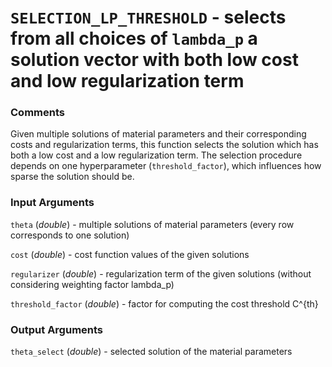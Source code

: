 # `SELECTION_LP_THRESHOLD` - selects from all choices of `lambda_p` a solution vector with both low cost and low regularization term
###  Comments
Given multiple solutions of material parameters and their corresponding
costs and regularization terms, this function selects the solution which
has both a low cost and a low regularization term. The selection
procedure depends on one hyperparameter (`threshold_factor`), which
influences how sparse the solution should be.

###  Input Arguments
`theta` (_double_) - multiple solutions of material parameters (every row
corresponds to one solution)

`cost` (_double_) - cost function values of the given solutions

`regularizer` (_double_) - regularization term of the given solutions
(without considering weighting factor lambda_p)

`threshold_factor` (_double_) - factor for computing the cost threshold
C^{th}

###  Output Arguments
`theta_select` (_double_) - selected solution of the material parameters

